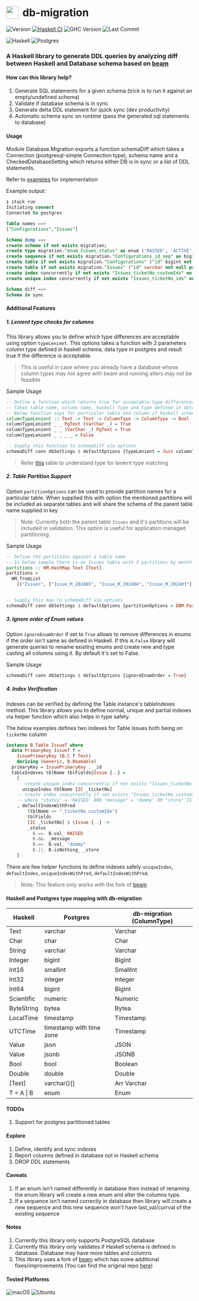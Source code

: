 <h1 style="display:flex"> <image src="https://skillicons.dev/icons?i=haskell" width=34 style="margin-right:10px"> db-migration</h1>

![Version](https://img.shields.io/badge/version-v0.0.1-blue)
[![Haskell CI](https://github.com/mycodedstuff/db-migration/actions/workflows/haskell.yml/badge.svg)](https://github.com/mycodedstuff/db-migration/actions/workflows/haskell.yml)
![GHC Version](https://img.shields.io/badge/GHC-v8.10.7-brightgreen)
![Last Commit](https://img.shields.io/github/last-commit/mycodedstuff/db-migration/main)

![Haskell](https://img.shields.io/badge/Haskell-5e5086?style=for-the-badge&logo=haskell&logoColor=white)
![Postgres](https://img.shields.io/badge/postgres-%23316192.svg?style=for-the-badge&logo=postgresql&logoColor=white)
### A Haskell library to generate DDL queries by analyzing diff between Haskell and Database schema based on [beam](https://github.com/mycodedstuff/beam)


#### How can this library help?

1. Generate SQL statements for a given schema (trick is to run it against an empty/undefined schema)
2. Validate if database schema is in sync
3. Generate delta DDL statement for quick sync (dev productivity)
4. Automatic schema sync on runtime (pass the generated sql statements to database)

#### Usage
Module Database.Migration exports a function schemaDiff which takes a Connection (postgresql-simple Connection type), schema name and a CheckedDatabaseSetting which returns either DB is in sync or a list of DDL statements.

Refer to [examples](examples) for implementation

Example output:
```sql
❯ stack run
Initiating connect
Connected to postgres

Table names ==>
["Configurations","Issues"]

Schema dump ==>
create schema if not exists migration;
create type migration."enum_Issues_status" as enum ('RAISED', 'ACTIVE', 'RESOLVED');
create sequence if not exists migration."Configurations_id_seq" as bigint increment by 1 minvalue 1 maxvalue 9223372036854775807 start with 1;
create table if not exists migration."Configurations" ("id" bigint not null primary key default nextval('migration."Configurations_id_seq"'::regclass), "key" varchar not null, "value" varchar not null, "createdAt" timestamp with time zone not null, "updatedAt" timestamp with time zone not null);
create table if not exists migration."Issues" ("id" varchar not null primary key, "ticketNo" bigint not null, "message" varchar not null, "status" migration."enum_Issues_status" not null, "image" bytea, "store" json, "createdAt" timestamp with time zone not null, "updatedAt" timestamp with time zone not null);
create index concurrently if not exists "Issues_ticketNo_customIdx" on migration."Issues" ("ticketNo") where "status" = 'RAISED' AND "message" = 'dummy' OR "store" IS NULL;
create unique index concurrently if not exists "Issues_ticketNo_idx" on migration."Issues" ("ticketNo");

Schema diff ==>
Schema in sync
```

#### Additional Features
##### 1. Lenient type checks for columns

This library allows you to define which type differences are acceptable using option `typeLenient`.
This options takes a function with 2 parameters column type defined in haskell schema, data type in postgres and result true if the difference is acceptable.
> This is useful in case where you already have a database whose column types may not agree with beam and running alters may not be feasible

Sample Usage
```haskell
-- Define a function which returns true for acceptable type differences
-- Takes table name, column name, haskell type and type defined in database. This function gets called if the column already exists with different type in database
-- Below function says for particular table and column if haskell schema has Text and DB has Varchar (any length) then it's acceptable and vice versa for other cases it's not
columnTypeLenient :: Text -> Text -> ColumnType -> ColumnType -> Bool
columnTypeLenient _ _ PgText (VarChar _) = True
columnTypeLenient _ _ (VarChar _) PgText = True
columnTypeLenient _ _ _ _ = False

-- Supply this function to schemaDiff via options
schemaDiff conn dbSettings $ defaultOptions {typeLenient = Just columnTypeLenient}
```
> Refer [this](#haskell-and-postgres-type-mapping-with-db-migration) table to understand type for lenient type matching

##### 2. Table Partition Support

Option `partitionOptions` can be used to provide partition names for a particular table.
When supplied this with option the mentioned partitions will be included as separate tables and will share the schema of the parent table name supplied in key

> Note: Currently both the parent table `Issues` and it's partitions will be included in validation. This option is useful for application managed partitioning.

Sample Usage
```haskell
-- Define the partitions against a table name
-- In below sample there is an Issues table with 3 partitions by month
partitions :: HM.HashMap Text [Text]
partitions =
  HM.fromList
    [("Issues", ["Issue_M_202405", "Issue_M_202404", "Issue_M_202403"])]


-- Supply this map to schemaDiff via options
schemaDiff conn dbSettings $ defaultOptions {partitionOptions = DBM.PartitionOption True partitions}
```

##### 3. Ignore order of Enum values

Option `ignoreEnumOrder` if set to `True` allows to remove differences in enums if the order isn't same as defined in Haskell.
If this is `False` library will generate queries to rename existing enums and create new and type casting all columns using it.
By default it's set to False.

Sample Usage
```haskell
schemaDiff conn dbSettings $ defaultOptions {ignoreEnumOrder = True}
```

##### 4. Index Verification

Indexes can be verified by defining the Table instance's tableIndexes method.
This library allows you to define normal, unique and partial indexes via helper function which also helps in type safety.

The below examples defines two indexes for Table Issues both being on `ticketNo` column
```haskell
instance B.Table IssueT where
  data PrimaryKey IssueT f =
    IssuePrimaryKey (B.C f Text)
    deriving (Generic, B.Beamable)
  primaryKey = IssuePrimaryKey . _id
  tableIndexes tblName tblFields@Issue {..} =
    [
    -- create unique index concurrently if not exists "Issues_ticketNo_idx" on migration."Issues" ("ticketNo");
      uniqueIndex tblName [IC _ticketNo]
    -- create index concurrently if not exists "Issues_ticketNo_customIdx" on migration."Issues" ("ticketNo")
    -- where "status" = 'RAISED' AND "message" = 'dummy' OR "store" IS NULL;
    , defaultIndexWithPred
        (tblName <> "_ticketNo_customIdx")
        tblFields
        [IC _ticketNo] $ \Issue {..} ->
        _status
          B.==. B.val_ RAISED
          B.&&. _message
          B.==. B.val_ "dummy"
          B.||. B.isNothing_ _store
    ]
```
There are few helper functions to define indexes safely `uniqueIndex`, `defaultIndex`, `uniqueIndexWithPred`, `defaultIndexWithPred`.
> Note: This feature only works with the fork of [beam](https://github.com/mycodedstuff/beam)

#### Haskell and Postgres type mapping with db-migration
| Haskell | Postgres | db-migration (ColumnType) |
| --- | --- | --- |
| Text    |  varchar |  Varchar     |
| Char    |  char    |  Char        |
| String  |  varchar |  Varchar     |
| Integer |  bigint  |  BigInt      |
| Int16   |  smallint | SmallInt    |
| Int32   |  integer |  Integer     |
| Int64   |  bigint  | BigInt       |
| Scientific | numeric | Numeric    |
| ByteString | bytea |  Bytea       |
| LocalTime | timestamp | Timestamp |
| UTCTime | timestamp with time zone | Timestamp |
| Value   | json     |  JSON        |
| Value   | jsonb    |  JSONB       |
| Bool    | bool     | Boolean      |
| Double  | double   | Double       |
| [Text]  | varchar()[] | Arr Varchar |
| T = A \| B | enum    | Enum         |

#### TODOs

1. Support for postgres partitioned tables

#### Explore

1. Define, identify and sync indexes
2. Report columns defined in database not in Haskell schema
3. DROP DDL statements

#### Caveats

1. If an enum isn't named differently in database then instead of renaming the enum library will create a new enum and alter the columns type.
2. If a sequence isn't named correctly in database then library will create a new sequence and this new sequence won't have last_val/currval of the existing sequence

#### Notes

1. Currently this library only supports PostgreSQL database
2. Currently this library only validates if Haskell schema is defined in database. Database may have more tables and columns
3. This library uses a fork of [beam](https://github.com/mycodedstuff/beam) which has some additional fixes/improvements (You can find the original repo [here](https://github.com/haskell-beam/beam))

#### Tested Platforms
![macOS](https://img.shields.io/badge/mac%20os-000000?style=for-the-badge&logo=macos&logoColor=F0F0F0)
![Ubuntu](https://img.shields.io/badge/Ubuntu-E95420?style=for-the-badge&logo=ubuntu&logoColor=white)

